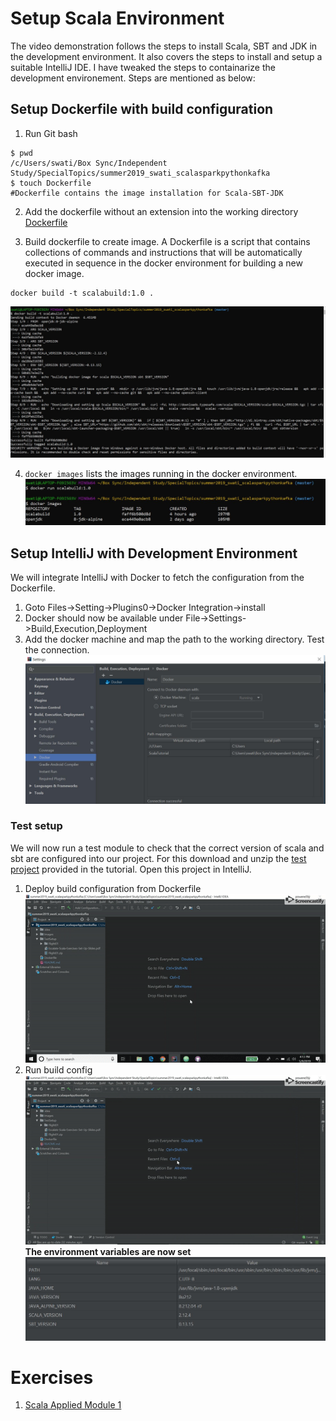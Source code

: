 # Setup Scala Environment
The video demonstration follows the steps to install Scala, SBT and JDK in the development environment. It also covers the steps to install and setup a suitable IntelliJ IDE. I have tweaked the steps to containarize the development environement. Steps are mentioned as below:

## Setup Dockerfile with build configuration

1. Run Git bash    
```   
$ pwd  
/c/Users/swati/Box Sync/Independent Study/SpecialTopics/summer2019_swati_scalasparkpythonkafka
$ touch Dockerfile
#Dockerfile contains the image installation for Scala-SBT-JDK
```
2. Add the dockerfile without an extension into the working directory
[Dockerfile](https://gitlab.com/rohit104/summer2019_swati_scalasparkpythonkafka/blob/master/Dockerfile)

3. Build dockerfile to create image. A Dockerfile is a script that contains collections of commands and instructions that will be automatically executed in sequence in the docker environment for building a new docker image.
```
docker build -t scalabuild:1.0 .
```   
![alt text](/Images/DockerBuild.png "Build Image")

4. ```docker images``` lists the images running in the docker environment.  
![alt text](/Images/DockerImages.png "Image List")

## Setup IntelliJ with Development Environment
We will integrate IntelliJ with Docker to fetch the configuration from the Dockerfile.

1. Goto Files->Setting->Plugins0->Docker Integration->install
2. Docker should now be available under File->Settings->Build,Execution,Deployment
3. Add the docker machine and map the path to the working directory. Test the connection.    
![alt text](/Images/MapDockerMachine.JPG "Map Docker Machine")  

### Test setup
We will now run a test module to check that the correct version of scala and sbt are configured into our project. For this download and unzip the [test project](https://gitlab.com/rohit104/summer2019_swati_scalasparkpythonkafka/tree/master/TestSetup) provided in the tutorial. Open this project in IntelliJ.
1. Deploy build configuration from Dockerfile   
![alt text](/Images/AddDockerBuildConfig.gif)
2. Run build config  
![alt text](/Images/RunBuildConfig.gif)  
**The environment variables are now set**  
![alt text](/Images/EnvVar.JPG)

# Exercises
1. [Scala Applied Module 1](/Module1/ScalaModule1Code.md)
